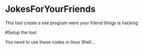 # JokesForYourFriends
This tool create a exe program were your friend things is hacking


#Setup the tool

You need to use these codes in linux Shell...


